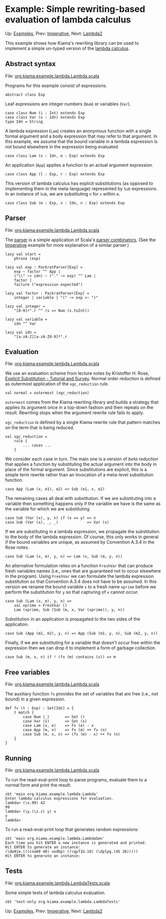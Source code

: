 # Example: Simple rewriting-based evaluation of lambda calculus

Up: [Examples](Examples.md), Prev: [Imperative](Imperative.md), Next: [Lambda2](Lambda2.md)

This example shows how Kiama's rewriting library can be used to implement
a simple un-typed version of the
[lambda calculus](http://en.wikipedia.org/wiki/Lambda_calculus).

## Abstract syntax

File: [org.kiama.example.lambda.Lambda.scala](https://bitbucket.org/inkytonik/kiama/src/default/library/src/org/kiama/example/lambda/Lambda.scala)

Programs for this example consist of expressions.

```
abstract class Exp
```

Leaf expressions are integer numbers (`Num`) or variables (`Var`).

```
case class Num (i : Int) extends Exp
case class Var (x : Idn) extends Exp
type Idn = String
```

A lambda expression (`Lam`) creates an anonymous function with a
single formal argument and a body expression that may refer to that
argument. In this example, we assume that the bound variable in a
lambda expression is not bound elsewhere in the expression being
evaluated.

```
case class Lam (x : Idn, e : Exp) extends Exp
```

An application (`App`) applies a function to an actual argument
expression.

```
case class App (l : Exp, r : Exp) extends Exp
```

This version of lambda calculus has explicit substitutions (as opposed
to implementing them in the meta-language) represented by `Sub`
expressions. In an instance of `Sub`, we are substituting `n` for `x`
within `m`.

```
case class Sub (m : Exp, x : Idn, n : Exp) extends Exp
```

## Parser

File: [org.kiama.example.lambda.Lambda.scala](https://bitbucket.org/inkytonik/kiama/src/default/library/src/org/kiama/example/lambda/Lambda.scala)

The [parser](Parsing.md) is a simple application of Scala's [parser combinators](ParserCombs.md).
(See the [Imperative](Imperative.md) example for more explanation of a similar parser.)

```
lazy val start =
    phrase (exp)

lazy val exp : PackratParser[Exp] =
    exp ~ factor ^^ App |
    ("\\" ~> idn) ~ ("." ~> exp) ^^ Lam |
    factor |
    failure ("expression expected")

lazy val factor : PackratParser[Exp] =
    integer | variable | "(" ~> exp <~ ")"

lazy val integer =
    "[0-9]+".r ^^ (s => Num (s.toInt))

lazy val variable =
    idn ^^ Var

lazy val idn =
    "[a-zA-Z][a-zA-Z0-9]*".r
```

## Evaluation

File: [org.kiama.example.lambda.Lambda.scala](https://bitbucket.org/inkytonik/kiama/src/default/library/src/org/kiama/example/lambda/Lambda.scala)

We use an evaluation scheme from lecture notes by Kristoffer H. Rose,
[Explicit Substitution - Tutorial and Survey](http://www.brics.dk/LS/96/3/BRICS-LS-96-3/BRICS-LS-96-3.html).
Normal order reduction is defined as outermost application of the
`xgc_reduction` rule.

```
val normal = outermost (xgc_reduction)
```

`outermost` comes from the Kiama rewriting library and builds a
strategy that applies its argument once in a top-down fashion and then
repeats on the result. Rewriting stops when the argument rewrite rule
fails to apply.

`xgc_reduction` is defined by a single Kiama rewrite rule that pattern
matches on the term that is being reduced.

```
val xgc_reduction =
    rule {
        ... cases ...
    }
```

We consider each case in turn. The main one is a version of _beta
reduction_ that applies a function by substituting the actual argument
into the body in place of the formal argument. Since substitutions are
explicit, this is a simple term rewrite rather than an invocation of a
meta-level substitution function.

```
case App (Lam (x, e1), e2) => Sub (e1, x, e2)
```

The remaining cases all deal with substitution. If we are substituting
into a variable then something happens only if the variable we have is
the same as the variable for which we are substituting.

```
case Sub (Var (x), y, n) if (x == y) => n
case Sub (Var (x), _, _)             => Var (x)
```

If we are substituting in a lambda expression, we propagate the
substitution to the body of the lambda expression. Of course, this
only works in general if the bound variables are unique, as assumed by
Convention A.3.4 in the Rose notes.

```
case Sub (Lam (x, m), y, n) => Lam (x, Sub (m, y, n))
```

An alternative formulation relies on a function `FreshVar` that can
produce fresh variables names (i.e., ones that are guaranteed not to
occur elsewhere in the program). Using `FreshVar` we can formulate
the lambda expression substitution so that Convention A.3.4 does
not have to be assumed. In this version we rename the bound
variable `x` to a fresh name `xprime` before we perform the
substitution for `y` so that capturing of `x` cannot occur.

```
case Sub (Lam (x, m), y, n) =>
    val xprime = FreshVar ()
    Lam (xprime, Sub (Sub (m, x, Var (xprime)), y, n))
```

Substitution in an application is propagated to the two sides of the
application.

```
case Sub (App (m1, m2), y, n) => App (Sub (m1, y, n), Sub (m2, y, n))
```

Finally, if we are substituting for a variable that doesn't occur free
within the expression then we can drop it to implement a form of
garbage collection.

```
case Sub (m, x, n) if ! (fv (m) contains (x)) => m
```

## Free variables

File: [org.kiama.example.lambda.Lambda.scala](https://bitbucket.org/inkytonik/kiama/src/default/library/src/org/kiama/example/lambda/Lambda.scala)

The auxiliary function `fv` provides the set of variables that are
free (i.e., not bound) in a given expression.

```
def fv (t : Exp) : Set[Idn] = {
    t match {
        case Num (_)       => Set ()
        case Var (x)       => Set (x)
        case Lam (x, e)    => fv (e) - x
        case App (m, n)    => fv (m) ++ fv (n)
        case Sub (m, x, n) => (fv (m) - x) ++ fv (n)
    }
}
```

## Running

File: [org.kiama.example.lambda.Lambda.scala](https://bitbucket.org/inkytonik/kiama/src/default/library/src/org/kiama/example/lambda/Lambda.scala)

To run the read-eval-print loop to parse programs, evaluate them to a normal form
and print the result:

```
sbt 'main org.kiama.example.lambda.Lambda'
Enter lambda calculus expressions for evaluation.
lambda> (\x.99) 42
99
lambda> (\y.(\z.z) y) x
x
lambda>
```

To run a read-eval-print loop that generates random expressions:

```
sbt 'main org.kiama.example.lambda.LambdaGen'
Each time you hit ENTER a new instance is generated and printed.
Hit ENTER to generate an instance:
(\dw9je.(((cna60 48) uxdbp) ((\qyf1U.10) (\dplpg.(45 26)))))
Hit ENTER to generate an instance:
```

## Tests

File: [org.kiama.example.lambda.LambdaTests.scala](https://bitbucket.org/inkytonik/kiama/src/default/library/src/org/kiama/example/lambda/LambdaTests.scala)

Some simple tests of lambda calculus evaluation.

```
sbt 'test-only org.kiama.example.lambda.LambdaTests'
```

Up: [Examples](Examples.md), Prev: [Imperative](Imperative.md), Next: [Lambda2](Lambda2.md)
